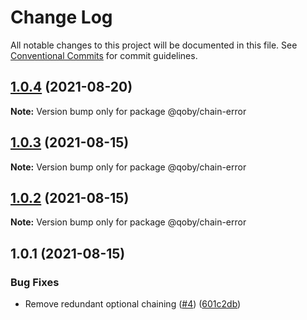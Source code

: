 # Change Log

All notable changes to this project will be documented in this file.
See [Conventional Commits](https://conventionalcommits.org) for commit guidelines.

## [1.0.4](https://github.com/kobiburnley/chain-error/compare/@qoby/chain-error@1.0.3...@qoby/chain-error@1.0.4) (2021-08-20)

**Note:** Version bump only for package @qoby/chain-error





## [1.0.3](https://github.com/kobiburnley/chain-error/compare/@qoby/chain-error@1.0.2...@qoby/chain-error@1.0.3) (2021-08-15)

**Note:** Version bump only for package @qoby/chain-error





## [1.0.2](https://github.com/kobiburnley/chain-error/compare/@qoby/chain-error@1.0.1...@qoby/chain-error@1.0.2) (2021-08-15)

**Note:** Version bump only for package @qoby/chain-error





## 1.0.1 (2021-08-15)


### Bug Fixes

* Remove redundant optional chaining ([#4](https://github.com/kobiburnley/chain-error/issues/4)) ([601c2db](https://github.com/kobiburnley/chain-error/commit/601c2db70b13e92df81ca72ec73d0c360fe57c43))
